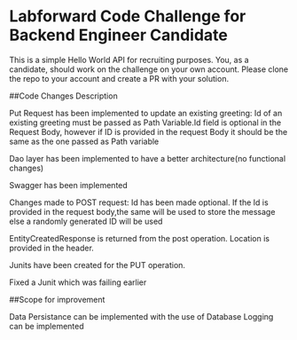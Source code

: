 # Labforward Code Challenge for Backend Engineer Candidate

This is a simple Hello World API for recruiting purposes. You, as a candidate, should work on the challenge on your own account. Please clone the repo to your account and create a PR with your solution. 

##Code Changes Description

Put Request has been implemented to update an existing greeting: 
Id of an existing greeting must be passed as Path Variable.Id field is optional in the Request Body, however if ID is provided in the request Body it should be the same as the one passed as Path variable

Dao layer has been implemented to have a better architecture(no functional changes) 

Swagger has been implemented

Changes made to POST request: Id has been made optional. If the Id is provided in the request body,the same will be used to store the message else a randomly generated ID will be used

EntityCreatedResponse is returned from the post operation. Location is provided in the header.

Junits have been created for the PUT operation. 

Fixed a Junit which was failing earlier

##Scope for improvement

Data Persistance can be implemented with the use of Database
Logging can be implemented


 
